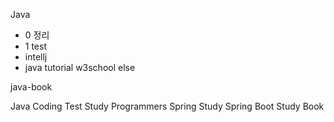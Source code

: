 Java
- 0 정리
- 1 test
- intellj
- java tutorial
w3school
else

java-book


Java Coding Test Study
Programmers
Spring Study
Spring Boot Study
Book

